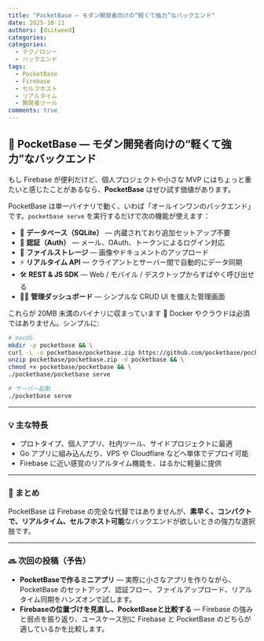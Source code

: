 ```yaml
---
title: "PocketBase — モダン開発者向けの“軽くて強力”なバックエンド"
date: 2025-10-11
authors: [dsitweed]
categories:
categories:
  - テクノロジー
  - バックエンド
tags:
  - PocketBase
  - Firebase
  - セルフホスト
  - リアルタイム
  - 開発者ツール
comments: true
---
```


## 🚀 PocketBase — モダン開発者向けの“軽くて強力”なバックエンド

もし Firebase が便利だけど、個人プロジェクトや小さな MVP にはちょっと重たいと感じたことがあるなら、**PocketBase** はぜひ試す価値があります。

PocketBase は単一バイナリで動く、いわば「オールインワンのバックエンド」です。`pocketbase serve` を実行するだけで次の機能が使えます：

- 🧱 **データベース（SQLite）** — 内蔵されており追加セットアップ不要
- 🔐 **認証（Auth）** — メール、OAuth、トークンによるログイン対応
- 💾 **ファイルストレージ** — 画像やドキュメントのアップロード
- ⚡ **リアルタイム API** — クライアントとサーバー間で自動的にデータ同期
- 🛠️ **REST & JS SDK** — Web / モバイル / デスクトップからすばやく呼び出せる
- 🧑‍💻 **管理ダッシュボード** — シンプルな CRUD UI を備えた管理画面

これらが 20MB 未満のバイナリに収まっています 🤯
Docker やクラウドは必須ではありません。シンプルに:

```bash
# macOS
mkdir -p pocketbase && \
curl -L -o pocketbase/pocketbase.zip https://github.com/pocketbase/pocketbase/releases/download/v0.30.2/pocketbase_0.30.2_darwin_arm64.zip && \
unzip pocketbase/pocketbase.zip -d pocketbase && \
chmod +x pocketbase/pocketbase && \
./pocketbase/pocketbase serve

# サーバー起動
./pocketbase serve
```

---

### 💡 主な特長

- プロトタイプ、個人アプリ、社内ツール、サイドプロジェクトに最適
- Go アプリに組み込んだり、VPS や Cloudflare などへ単体でデプロイ可能
- Firebase に近い感覚のリアルタイム機能を、はるかに軽量に提供

---

### 🧠 まとめ

PocketBase は Firebase の完全な代替ではありませんが、**素早く、コンパクトで、リアルタイム、セルフホスト可能**なバックエンドが欲しいときの強力な選択肢です。

---

### 🔜 次回の投稿（予告）

- **PocketBaseで作るミニアプリ** — 実際に小さなアプリを作りながら、PocketBase のセットアップ、認証フロー、ファイルアップロード、リアルタイム同期をハンズオンで試します。
- **Firebaseの位置づけを見直し、PocketBaseと比較する** — Firebase の強みと弱点を振り返り、ユースケース別に Firebase と PocketBase のどちらが適しているかを比較します。

